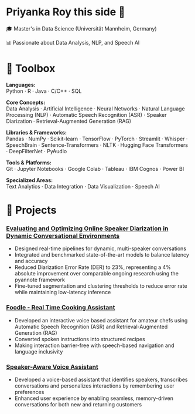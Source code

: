 # **Priyanka Roy this side** 👋

🎓 Master's in Data Science (Universität Mannheim, Germany) 

📊 Passionate about Data Analysis, NLP, and Speech AI  

# 🔧 **Toolbox**

**Languages:**  
Python · R · Java · C/C++ · SQL

**Core Concepts:**  
Data Analysis · Artificial Intelligence · Neural Networks · Natural Language Processing (NLP) · Automatic Speech Recognition (ASR) · Speaker Diarization · Retrieval-Augmented Generation (RAG)

**Libraries & Frameworks:**  
Pandas · NumPy · Scikit-learn · TensorFlow · PyTorch · Streamlit · Whisper · SpeechBrain · Sentence-Transformers · NLTK · Hugging Face Transformers · DeepFilterNet · PyAudio

**Tools & Platforms:**  
Git · Jupyter Notebooks · Google Colab · Tableau · IBM Cognos · Power BI 

**Specialized Areas:**  
Text Analytics · Data Integration · Data Visualization · Speech AI

# 📁 **Projects**

### [Evaluating and Optimizing Online Speaker Diarization in Dynamic Conversational Environments](https://github.com/priyankaroy27/MMDS_MasterThesis)
- Designed real-time pipelines for dynamic, multi-speaker conversations
- Integrated and benchmarked state-of-the-art models to balance latency and accuracy
- Reduced Diarization Error Rate (DER) to 23%, representing a 4% absolute improvement over comparable ongoing research using the pyannote framework
- Fine-tuned segmentation and clustering thresholds to reduce error rate while maintaining low-latency inference

### [Foodle - Real Time Cooking Assistant](https://github.com/priyankaroy27/Foodle)
- Developed an interactive voice based assistant for amateur chefs using Automatic Speech Recognition (ASR) and Retrieval-Augmented Generation (RAG)
- Converted spoken instructions into structured recipes
- Making interaction barrier-free with speech-based navigation and language inclusivity 

### [Speaker-Aware Voice Assistant](https://github.com/priyankaroy27/STARTHACK25_Helbling)
- Developed a voice-based assistant that identifies speakers, transcribes conversations and personalizes interactions by remembering user preferences
- Enhanced user experience by enabling seamless, memory-driven conversations for both new and returning customers

